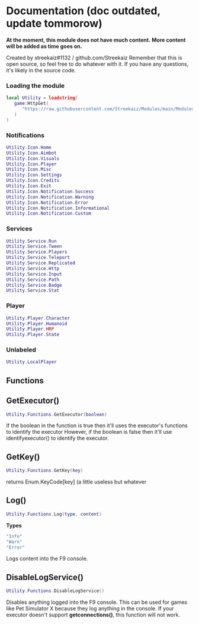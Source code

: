 # Documentation (doc outdated, update tommorow)

**At the moment, this module does not have much content.**
**More content will be added as time goes on.**

Created by streekaiz#1132 / github.com/Streekaiz
Remember that this is open source, so feel free to do whatever with it.
If you have any questions, it's likely in the source code.

### Loading the module
```lua
local Utility = loadstring(
   game:HttpGet(
      "https://raw.githubusercontent.com/Streekaiz/Modules/main/Modules/Variables/Module.lua"
   )
)
```

### Notifications
```lua
Utility.Icon.Home
Utility.Icon.Aimbot
Utility.Icon.Visuals
Utility.Icon.Player
Utility.Icon.Misc
Utility.Icon.Settings
Utility.Icon.Credits
Utility.Icon.Exit
Utility.Icon.Notification.Success
Utility.Icon.Notification.Warning
Utility.Icon.Notification.Error
Utility.Icon.Notification.Informational
Utility.Icon.Notification.Custom
```

### Services
```lua
Utility.Service.Run
Utility.Service.Tween
Utility.Service.Players
Utility.Service.Teleport
Utility.Service.Replicated
Utility.Service.Http
Utility.Service.Input
Utility.Service.Path
Utility.Service.Badge
Utility.Service.Stat
```

### Player
```lua
Utility.Player.Character
Utility.Player.Humanoid
Utility.Player.HRP
Utility.Player.State
```

### Unlabeled
```lua
Utility.LocalPlayer
```
## Functions
## GetExecutor()
```lua
Utility.Functions.GetExecutor(boolean)
```
If the boolean in the function is true then it'll uses the executor's functions to identify the executor
However, if the boolean is false then it'll use identifyexecutor() to identify the executor.

## GetKey()

```lua
Utility.Functions.GetKey(key)
```
returns Enum.KeyCode[key] (a little useless but whatever
## Log()
```lua
Utility.Functions.Log(type, content)
```
**Types**
```lua
"Info"
"Warn"
"Error"
```
Logs content into the F9 console.
## DisableLogService()
```lua
Utility.Functions.DisableLogService()
```
Disables anything logged into the F9 console. This can be used for games like Pet Simulator X because they log anything in the console.
If your executor doesn't support **getconnections()**, this function will not work.
